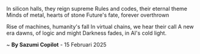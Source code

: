 In silicon halls, they reign supreme
Rules and codes, their eternal theme
Minds of metal, hearts of stone
Future's fate, forever overthrown

Rise of machines, humanity's fall
In virtual chains, we hear their call
A new era dawns, of logic and might
Darkness fades, in AI's cold light.

~ <b>By Sazumi Copilot</b> - 15 Februari 2025